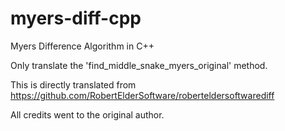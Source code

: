 # myers-diff-cpp
Myers Difference Algorithm in C++

Only translate the 'find_middle_snake_myers_original' method.

This is directly translated from https://github.com/RobertElderSoftware/roberteldersoftwarediff

All credits went to the original author.
